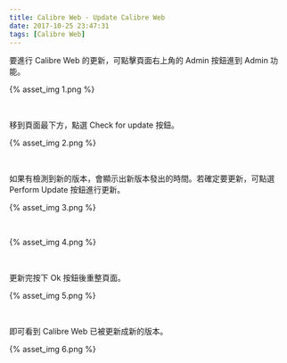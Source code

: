 ```yaml
---
title: Calibre Web - Update Calibre Web
date: 2017-10-25 23:47:31
tags: [Calibre Web]
---
```


要進行 Calibre Web 的更新，可點擊頁面右上角的 Admin 按鈕進到 Admin 功能。  

<!-- More -->

{% asset_img 1.png %}

<br/>


移到頁面最下方，點選 Check for update 按鈕。  

{% asset_img 2.png %}

<br/>


如果有檢測到新的版本，會顯示出新版本發出的時間。若確定要更新，可點選 Perform Update 按鈕進行更新。  

{% asset_img 3.png %}

<br/>


{% asset_img 4.png %}

<br/>


更新完按下 Ok 按鈕後重整頁面。  

{% asset_img 5.png %}

<br/>


即可看到 Calibre Web 已被更新成新的版本。  

{% asset_img 6.png %}

<br/>

